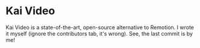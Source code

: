 
# Kai Video

Kai Video is a state-of-the-art, open-source alternative to Remotion. I wrote it myself (ignore the contributors tab, it's wrong). See, the last commit is by me!
